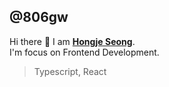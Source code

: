 ## @806gw
Hi there 👋 I am [**Hongje Seong**](https://hongje-dev.notion.site/064fef310ae2418fa36304d85e581085).   
I'm focus on Frontend Development.

> Typescript, React

